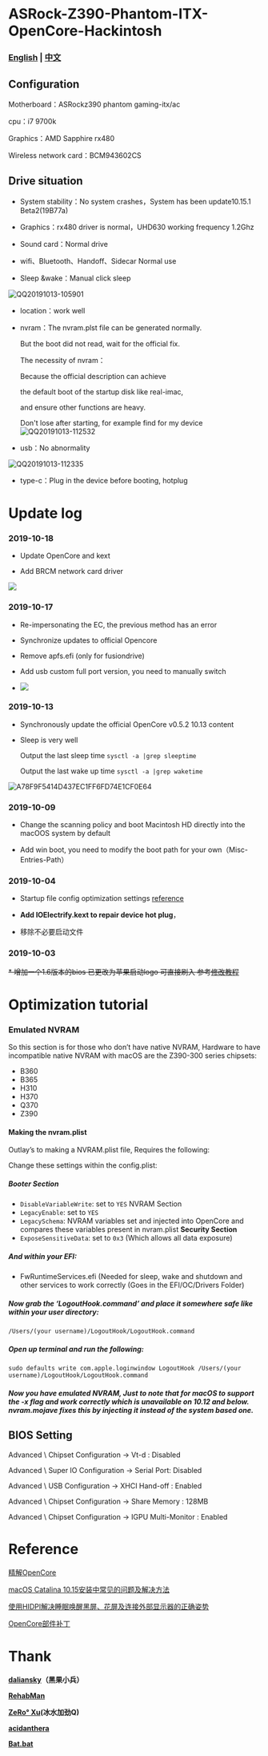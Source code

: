 # ASRock-Z390-Phantom-ITX-OpenCore-Hackintosh

### [English](README.md) | [中文](README-zh.md)

## Configuration

Motherboard：ASRockz390 phantom gaming-itx/ac

cpu：i7 9700k

Graphics：AMD Sapphire rx480

Wireless network card：BCM943602CS

## Drive situation

* System stability：No system crashes，System has been update10.15.1 Beta2(19B77a)

* Graphics：rx480 driver is normal，UHD630 working frequency 1.2Ghz
* Sound card：Normal drive
* wifi、Bluetooth、Handoff、Sidecar Normal use
* Sleep &wake：Manual click sleep

![QQ20191013-105901](http://github.fangf.cc/mweb/QQ20191013-105901.png)
* location：work well
* nvram：The nvram.plst file can be generated normally.
    
    But the boot did not read, wait for the official fix.
    
    The necessity of nvram：
    
    Because the official description can achieve 
    
    the default boot of the startup disk like real-imac, 
    
    and ensure other functions are heavy.
    
    Don't lose after starting, for example find for my device    
![QQ20191013-112532](http://github.fangf.cc/mweb/QQ20191013-112532.png)
* usb：No abnormality

![QQ20191013-112335](http://github.fangf.cc/mweb/QQ20191013-112335.png)

* type-c：Plug in the device before booting, hotplug





# Update log

### 2019-10-18

* Update OpenCore and kext

* Add BRCM network card driver

![](http://github.fangf.cc/mweb/15717383021286.png)

### 2019-10-17

* Re-impersonating the EC, the previous method has an error

* Synchronize updates to official Opencore

* Remove apfs.efi (only for fusiondrive)

* Add usb custom full port version, you need to manually switch

* ![](http://github.fangf.cc/mweb/15712818344299.jpg)


### 2019-10-13

* Synchronously update the official OpenCore v0.5.2 10.13 content

* Sleep is very well

   Output the last sleep time     `sysctl -a |grep sleeptime`
    
   Output the last wake up time  `sysctl -a |grep waketime`

![A78F9F5414D437EC1FF6FD74E1CF0E64](http://github.fangf.cc/mweb/A78F9F5414D437EC1FF6FD74E1CF0E64.jpg)


### 2019-10-09

* Change the scanning policy and boot Macintosh HD directly into the macOOS system by default

* Add win boot, you need to modify the boot path for your own（Misc-Entries-Path）

### 2019-10-04
* Startup file config optimization settings [reference](https://insanelymacdiscord.github.io/Getting-Started-With-OpenCore/)

* **Add IOElectrify.kext to repair device hot plug**，
* 移除不必要启动文件

### 2019-10-03
~~* 增加一个1.6版本的bios 已更改为苹果启动logo 可直接刷入 参考[修改教程](https://www.bilibili.com/read/cv2788822/)~~

# Optimization tutorial

### Emulated NVRAM
So this section is for those who don’t have native NVRAM, Hardware to have incompatible native NVRAM with macOS are the Z390-300 series chipsets:
* B360
* B365
* H310
* H370
* Q370
* Z390


#### Making the nvram.plist

Outlay’s to making a NVRAM.plist file, Requires the following:

Change these settings within the config.plist:

##### Booter Section

* `DisableVariableWrite`: set to `YES` NVRAM Section
* `LegacyEnable`: set to `YES`
* `LegacySchema`: NVRAM variables set and injected into OpenCore and compares these variables present in nvram.plist **Security Section**
* `ExposeSensitiveData`: set to `0x3` (Which allows all data exposure)

##### And within your EFI:

* FwRuntimeServices.efi (Needed for sleep, wake and shutdown and other services to work correctly (Goes in the EFI/OC/Drivers Folder)

##### Now grab the ‘LogoutHook.command’ and place it somewhere safe like within your user directory:

`/Users/(your username)/LogoutHook/LogoutHook.command`

##### Open up terminal and run the following:

`sudo defaults write com.apple.loginwindow LogoutHook /Users/(your username)/LogoutHook/LogoutHook.command`

##### Now you have emulated NVRAM, Just to note that for macOS to support the -x flag and work correctly which is unavailable on 10.12 and below. nvram.mojave fixes this by injecting it instead of the system based one.

## BIOS Setting

Advanced \ Chipset Configuration → Vt-d : Disabled

Advanced \ Super IO Configuration → Serial Port: Disabled

Advanced \ USB Configuration → XHCI Hand-off : Enabled

Advanced \ Chipset Configuration → Share Memory : 128MB

Advanced \ Chipset Configuration → IGPU Multi-Monitor : Enabled


# Reference
[精解OpenCore](https://blog.daliansky.net/OpenCore-BootLoader.html)

[macOS Catalina 10.15安装中常见的问题及解决方法](https://blog.daliansky.net/Common-problems-and-solutions-in-macOS-Catalina-10.15-installation.html)

[使用HIDPI解决睡眠唤醒黑屏、花屏及连接外部显示器的正确姿势](https://blog.daliansky.net/Use-HIDPI-to-solve-sleep-wake-up-black-screen,-Huaping-and-connect-the-external-monitor-the-correct-posture.html)

[OpenCore部件补丁](https://github.com/daliansky/OC-little)


# Thank
**[daliansky](https://github.com/daliansky)（黑果小兵）**

**[RehabMan](https://bitbucket.org/RehabMan/)**

**[ZeRo° Xu](https://github.com/xzhih)(冰水加劲Q)**

**[acidanthera](https://github.com/acidanthera/OpenCorePkg)**

**[Bat.bat](https://github.com/williambj1)**
